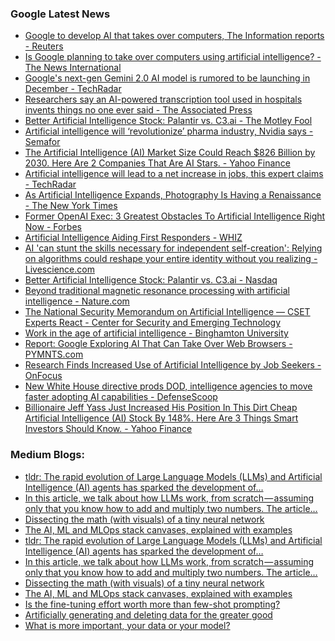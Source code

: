 ### Google Latest News
<!-- GOOGLE-NEWS-CONTENT:START -->

- [Google to develop AI that takes over computers, The Information reports - Reuters](https://news.google.com/rss/articles/CBMizwFBVV95cUxPWlZnQnRoV3R3MnJSdjBNZ25FVDYxcFdWZzhBUFhYNWhOQ2tYZDFubGxLQV9hemI5WTFFQ0RTek5leTV6dHg2cFJqaUVxTFIzTy1naWpKVG80WTlRQkI1bU9fa21XX1BJSXdOVFRuLURNcTJiM2pRZGpOOVAwLTJ4QjV5NEEzVGZldjdHUVFBUV9FUi1WREFCTUdTV2VqeDlBWHFyUG4tc18zczF4ck9TOVJBTVlvT2ZCQWFwcHZ0cnhNVkFIRW9MWVlaaG5jclU?oc=5)
- [Is Google planning to take over computers using artificial intelligence? - The News International](https://news.google.com/rss/articles/CBMiswFBVV95cUxNSGU2ckptcEVUazBvQnRCMXRNZXBoVktFa0hKcUJvSFBzckltVC04blVhN0l1QTVzREFtb2RqajEwMUhVUDRqMTFiTWhFRkZJc2dlQjRYVlBsZ2VaTllhdmhETmZ4U3RtQWxqMDVUQlZHNWhJMU9tQXNhQThvVF8yeTNvRzJRRzl1eUU4SlJvY20xSmZndmljZHJGQjFUNzJMWE1RRkxfeDZPNEZoVDhRTHdzUQ?oc=5)
- [Google's next-gen Gemini 2.0 AI model is rumored to be launching in December - TechRadar](https://news.google.com/rss/articles/CBMi0AFBVV95cUxNVlBlSVpVYk9hSDRkWEdXaW5MVlJWNDJDamRIcnc2Tjlrd0RWZmFJTVJwclNnV0tFTHBNRV9yeElTS0RVX2VEYVUzZHBGMzI5LXZFNGxad0ZNSDl5a2FIR1FuTUFyR0VsV0ZpNnNnRXBYLVNEQmRVb1BQVVNPQzVaT0IweHlKZEY3UVV3MEZPSmo2RUJNdnlDZGVhMjF6SG9iZDRNelRrRUVBcDlTaHRseVFPelFUWkJaaW9HNnhTYVJ4Q2V6OUtQWXVHQjVQMEc5?oc=5)
- [Researchers say an AI-powered transcription tool used in hospitals invents things no one ever said - The Associated Press](https://news.google.com/rss/articles/CBMipAFBVV95cUxONm9yNnljQW91VjV3aEdJeFNGRGZyQ3dlV2NqUmJTZG90bXhIX1doVDl2NVM5YjBYZnR6cmt0TTQ1ZFBtUkNuV1VwYVZNU2Q0dE9GZzRoTlZxVlJnTmZQLXNXNVRaaXBFdTYxbFY0SE90VC1EX0taaS1EbmMwM0wtMVhfM3lTa09nS05vWVJJNlFxb3VkU1k1WTRNSVBQdnNoRTR4Nw?oc=5)
- [Better Artificial Intelligence Stock: Palantir vs. C3.ai - The Motley Fool](https://news.google.com/rss/articles/CBMimAFBVV95cUxNYndGRmIwcTNScm10UDBzbmNDQVkwWTFWdHRjS0hNNTFuUU5Db3EtWkZQRVR5Qlk5WTZzMzcyUExGdHpENW1MN05zSk9PNzZBWHlkMlJHOVRjQmVBS2lFd2xLQXNVckIyQ28zQTUxNDJxMGttbExtVmVmVVl6UFJ2Wk5ORjB4UTdEU0o5bWNqZ29BbXVyQXBBRA?oc=5)
- [Artificial intelligence will ‘revolutionize’ pharma industry, Nvidia says - Semafor](https://news.google.com/rss/articles/CBMiswFBVV95cUxORFVDR3ZyQ0RrVmhjRXVEalhKRHdvRG5qQnJ6WkkwZkRDWnE2dW5mWVhjdHo3dE95Ylc0NWJSMlVGdlJDdmllaFJMSXlYMG5PMFowN0daWWtHQk1OQUh4SjdWU0ZpSTBYc1NhTWI3QmoyVmVPZjd0OXNsVVFWeVpaekJsMV9hWkEtVUFoWnN2XzY2S1FwQ002TWxFNjJMbHBROEd3WmwyVThsRjRNeC1jajNwMA?oc=5)
- [The Artificial Intelligence (AI) Market Size Could Reach $826 Billion by 2030. Here Are 2 Companies That Are AI Stars. - Yahoo Finance](https://news.google.com/rss/articles/CBMijAFBVV95cUxNVXlpaUZDVm9UV2Q1dGtEbFJaQUttLURYcmlGSmZhS2xmTVBORGV6RDZpdzkzSTRlaXp4cGR0WkN6ZWxpTUM3ZXh5NFM4d2hadUZnYUo0LWI1LVdIM0dKRGMzbVdvMkw3QnBNZ0JEVkl0ZjhGakNiR0ZLdnN4TEhDVE54ZXNzRDZGTjNQcA?oc=5)
- [Artificial intelligence will lead to a net increase in jobs, this expert claims - TechRadar](https://news.google.com/rss/articles/CBMirAFBVV95cUxOaEFzaHNDY2pQNFlxdUJNRXNJdnV1RjZ6UGdWSE5lcFNzZUlBTGF3QThBMXZ6cXRJY2RHMjV3eHlUeXllTFdLeFdIWjh5dWpMMi1nSWJnQ1c4RkxpM25aQklRVGdYMVB4Z0RjVDFDT21RQ2tJSHN2UzduUENidlowUkJKVkRwMm1BZlZqSV8ycFhmdlluNlBoRjNlY1NIejV0VXpfZDhPdW9WZUdG?oc=5)
- [As Artificial Intelligence Expands, Photography Is Having a Renaissance - The New York Times](https://news.google.com/rss/articles/CBMikgFBVV95cUxQaTFwc0Uwc0Z3bE1CTnZPamhLOUI5NWV6RC0yemlIZU1uZWVnTWM3V2kzTS1qdGZpZzl2MEpKQUlVX3lTMnRLS3Ntc3lMVmdDRGg5Y0ZWbmJEOGQ5SkhLZkdvWG1oTnRCZXlTU0FfdjYxMFg1ckdNNllvWm8wZlFOOUdUWWp2MmJkR1VUV2taNVpHZw?oc=5)
- [Former OpenAI Exec: 3 Greatest Obstacles To Artificial Intelligence Right Now - Forbes](https://news.google.com/rss/articles/CBMiywFBVV95cUxNSUo2N3VOX3ZxbTJfc3J2SEItN0NlVTc3R0xINXdpUTVZS2FDaGczWE9mMk1zUW1IVzZvc08yZUlfZjhNSkFBNGE4NmdDU2E1R0k4SHliMWVYN0RuUUVtOXhSeE8zQmhuZFliQkFlczJQX0pYMl9GN1ROeEdwNEthQ2hHNlJMZUt4WnpFQVhER1VxcXMxTVA0dnBCT3EtWXoyLVZuclZjYndYZjZxVUZVc2VyNHBqamo3WW5oWGZHZ2x6SEI5X2MtSkc2aw?oc=5)
- [Artificial Intelligence Aiding First Responders - WHIZ](https://news.google.com/rss/articles/CBMifkFVX3lxTE85OVU1aURGTjUzV1ZqaXpacnYzYTI1R2ZxVnNId3RsNm1OLUMzcGh4UWVkVU9DNUdDVzJVaXRWNUZaelJCRzludWZ0Q20yNldzTFlvNHprZVdBemFCRnlGUVJsNk5zNGZqQ1J0ekZXQUFyNFVJUi1pdk5uMHlZZw?oc=5)
- [AI 'can stunt the skills necessary for independent self-creation': Relying on algorithms could reshape your entire identity without you realizing - Livescience.com](https://news.google.com/rss/articles/CBMirgJBVV95cUxNZTJWRmdYRml5ZFlWVzNtdklDNHhMQS1kN1JTbkt5R2JoMV9qMzllWkFYdEV5YlpFczBaX0ZEb3lmYVpGc1hPWjhvbFh1bldHTFY1YnFyc2VYTWZ4WFhZTi05ZHpQdjNERjljRm1QTmlwOTVYZzV3eGhxQ2pFQlpybWhPVi1tcW5Eb0xpT2pqc2tvTXVtV1ZORHVwQkp1N2ZJZUtzZS1NeHhlN1BLSlhkQmc3TGZpOXBFUDVobXhpUW0yS3R1NHdweTl5cmkxV0ZSSnIwN2hLMF90aW80OWZOUVJoUEh2cGZqRFFvNFJOd2hwTXNqWE9WbTJEUUdqNFVSTmhNVFJGZERiNU1sOHBWSktsei1JTEF5NGJjT0EycTdPX3RqbDdDS19lLU9WUQ?oc=5)
- [Better Artificial Intelligence Stock: Palantir vs. C3.ai - Nasdaq](https://news.google.com/rss/articles/CBMijgFBVV95cUxNcElCS0VKcTB4RE16QnIyTS10b05fcEtrMWJPb09OUEEwQW9rVFVDQ255Y0JULUJIUUVDMzJ5c2o2Rjg2UFFlNkdWT3Q0ZlVMRjRiRTBBc0pUWGE3LTl3Vm5KTWJab3o0WHMxcDA5eTlqRWNROFFEZFVjYkd5U0tzeVA5SHg5LWEtcWZVV053?oc=5)
- [Beyond traditional magnetic resonance processing with artificial intelligence - Nature.com](https://news.google.com/rss/articles/CBMiX0FVX3lxTE9xVlBEaTJMdmpXaWREQnVtSjlKaS1JVDd3d0VzMHRncTVoR0RUNm5WQmFxOFZteldsV0lqaDRGVzhyZmhFV3RmTmVzdHgxdHMzV1ZjTEFIeVZxdklGcW9R?oc=5)
- [The National Security Memorandum on Artificial Intelligence — CSET Experts React - Center for Security and Emerging Technology](https://news.google.com/rss/articles/CBMitgFBVV95cUxNZGsxS0VZNVY1YjJIX2g0LXBoeWhVVl9HRGNRMjBHVlZMVVNwcG8zbVRBUGRlQUxqRGNXNF9xRGlkWVlVWERUZEo1d1BmWkZwb3hRWHk1YjhHY25qcHQzM2V3WU1VRGpac3U0dmhaTlRkVXhmdnRFZ0Y5c2F5bWFvOFdOQVROOHJpTGpzdGFlcTQ0eS1HY2JhLTVNS3U4a3BjTHRDS3lxUEdtSW92TFc4ZGN3SDhSZw?oc=5)
- [Work in the age of artificial intelligence - Binghamton University](https://news.google.com/rss/articles/CBMijgFBVV95cUxQc2h1UGpFSGIzOGNSNGdmWFBDY1YxRzR3bktQZnNFTU9IbUkxZlZKVnUwZC0yNFZ2cTBsX0FJYlNlektNMENpVHRQVVI2bjZ4cWtsRHZxU0VnaWNYbk9kc2s4MmZPVjVtcGwycGZnZ0ljZU04enRrTFlwQXJlMzFmV1lJdjA5aFNmdk95dmh3?oc=5)
- [Report: Google Exploring AI That Can Take Over Web Browsers - PYMNTS.com](https://news.google.com/rss/articles/CBMiswFBVV95cUxPTmhSeXB3T2xrX2g2bkNqMWliT2R6ck9iRUwzNFBtUW9kdmQtQm9qTkQ0azRxeFNMdWVnS0thR0daVTh6YS1kbHlSTXQ0Um5nWE9NWVNKRVBiOHdka3FoTmkxNk5nN3FXcGdfcHEwLTFqQWNuZElVMnF6aldGSnJKb1dtMmM4cnNZTlBwanpwZmlFNDZMUzAtaDZJeWxiY1d2c09oVDR5MWFBbGo1U0FxakVfMA?oc=5)
- [Research Finds Increased Use of Artificial Intelligence by Job Seekers - OnFocus](https://news.google.com/rss/articles/CBMinAFBVV95cUxNYWhlM18yNFZTejU5bXV6MXBBUjFnb1VFcWRLSmU4RTFFcmJoZmk3TlJaM0FRUFBFbjZaejRZLXhzVG1WbTFaaGZRRzMwbFNfaHplOE1sOUlIWHlZV3U5dXJ0cEZKS2JDX1pTZVJLX3NLOGJxNVdCS0hGNG5yemhFNzNnbl94UlhPQncwWVhPeDVJMVZiTUhiaW1XcE8?oc=5)
- [New White House directive prods DOD, intelligence agencies to move faster adopting AI capabilities - DefenseScoop](https://news.google.com/rss/articles/CBMinwFBVV95cUxNRHRZUUpZSHFqa18xOXJlbXh2R2xZbk9VVnNTMWVJajRsZmdRcXN2THRMMmRPVXEwTkF4OGtzeEp0UlpWeXdMREFDLVRRR3NUcGZpVnJWR21uMnFocXk2WE9BRTFhM2RycnY2TXRCYWlsa1ZETksxZS1ZNm9xRGg0WU5TaWY3ejM1akd6eFdScGx4cjBkWU0zek5ITURsU1U?oc=5)
- [Billionaire Jeff Yass Just Increased His Position In This Dirt Cheap Artificial Intelligence (AI) Stock By 148%. Here Are 3 Things Smart Investors Should Know. - Yahoo Finance](https://news.google.com/rss/articles/CBMiigFBVV95cUxPWWVMMThjeEprdURTMVhQeVhzVlVyR21ucVltSmJLQUxXOENzdTNwUy13anJENjZsWkduNEdzaG1wUmFHUndOTm5nUlZyVU5YNHBhVUowSzgybGFCcHY2Q0hmSWtJN05rSXVyRGZfaG0xV1VYMkROMFMydzJfSVM1Y25XeU1tbldUYVE?oc=5)<!-- GOOGLE-NEWS-CONTENT:END -->

### Medium Blogs:
<!-- MEDIUM-CONTENT:START -->

- [tldr: The rapid evolution of Large Language Models (LLMs) and Artificial Intelligence (AI) agents has sparked the development of…](https://medium.com/google-cloud/designing-cognitive-architectures-agentic-workflow-patterns-from-scratch-63baa74c54bc?source=topic_portal_recommended_stories------machine_learning---1-107----------machine_learning----------d8ca75c0_ac53_4981_b537_df8d144cb71b-------)
- [In this article, we talk about how LLMs work, from scratch — assuming only that you know how to add and multiply two numbers. The article…](https://medium.com/towards-data-science/understanding-llms-from-scratch-using-middle-school-math-e602d27ec876?source=topic_portal_recommended_stories------machine_learning---2-85----------machine_learning----------d8ca75c0_ac53_4981_b537_df8d144cb71b-------)
- [Dissecting the math (with visuals) of a tiny neural network](https://medium.com/towards-data-science/multilayer-perceptron-explained-a-visual-guide-with-mini-2d-dataset-0ae8100c5d1c?source=topic_portal_recommended_stories------machine_learning---3-84----------machine_learning----------d8ca75c0_ac53_4981_b537_df8d144cb71b-------)
- [The AI, ML and MLOps stack canvases, explained with examples](https://medium.com/towards-data-science/from-ai-canvas-to-mlops-stack-canvas-are-they-essential-e329f3605508?source=topic_portal_recommended_stories------machine_learning---4-107----------machine_learning----------d8ca75c0_ac53_4981_b537_df8d144cb71b-------)
- [tldr: The rapid evolution of Large Language Models (LLMs) and Artificial Intelligence (AI) agents has sparked the development of…](https://medium.com/google-cloud/designing-cognitive-architectures-agentic-workflow-patterns-from-scratch-63baa74c54bc?source=topic_portal_recommended_stories------machine_learning---1-107----------machine_learning----------d8ca75c0_ac53_4981_b537_df8d144cb71b-------)
- [In this article, we talk about how LLMs work, from scratch — assuming only that you know how to add and multiply two numbers. The article…](https://medium.com/towards-data-science/understanding-llms-from-scratch-using-middle-school-math-e602d27ec876?source=topic_portal_recommended_stories------machine_learning---2-85----------machine_learning----------d8ca75c0_ac53_4981_b537_df8d144cb71b-------)
- [Dissecting the math (with visuals) of a tiny neural network](https://medium.com/towards-data-science/multilayer-perceptron-explained-a-visual-guide-with-mini-2d-dataset-0ae8100c5d1c?source=topic_portal_recommended_stories------machine_learning---3-84----------machine_learning----------d8ca75c0_ac53_4981_b537_df8d144cb71b-------)
- [The AI, ML and MLOps stack canvases, explained with examples](https://medium.com/towards-data-science/from-ai-canvas-to-mlops-stack-canvas-are-they-essential-e329f3605508?source=topic_portal_recommended_stories------machine_learning---4-107----------machine_learning----------d8ca75c0_ac53_4981_b537_df8d144cb71b-------)
- [Is the fine-tuning effort worth more than few-shot prompting?](https://medium.com/towards-data-science/i-fine-tuned-the-tiny-llama-3-2-1b-to-replace-gpt-4o-7ce1e5619f3d?source=topic_portal_recommended_stories------machine_learning---5-85----------machine_learning----------d8ca75c0_ac53_4981_b537_df8d144cb71b-------)
- [Artificially generating and deleting data for the greater good](https://medium.com/towards-data-science/oversampling-and-undersampling-explained-a-visual-guide-with-mini-2d-dataset-1155577d3091?source=topic_portal_recommended_stories------machine_learning---6-84----------machine_learning----------d8ca75c0_ac53_4981_b537_df8d144cb71b-------)
- [What is more important, your data or your model?](https://medium.com/towards-data-science/deep-learning-vs-data-science-who-will-win-103bfbad0a65?source=topic_portal_recommended_stories------machine_learning---7-107----------machine_learning----------d8ca75c0_ac53_4981_b537_df8d144cb71b-------)<!-- MEDIUM-CONTENT:END -->
